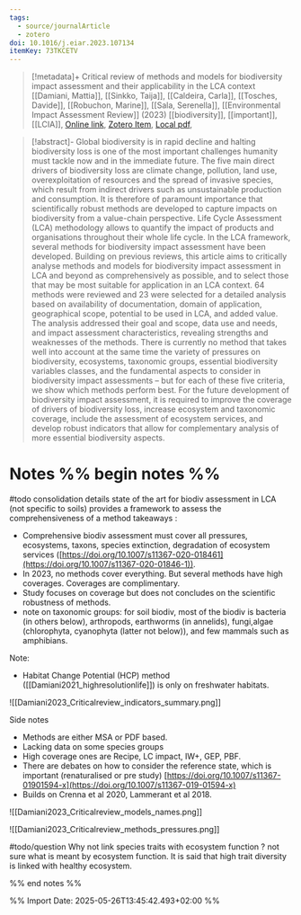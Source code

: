 ```yaml
---
tags:
  - source/journalArticle
  - zotero
doi: 10.1016/j.eiar.2023.107134
itemKey: 73TKCETV
---
```

>[!metadata]+
> Critical review of methods and models for biodiversity impact assessment and their applicability in the LCA context
> [[Damiani, Mattia]], [[Sinkko, Taija]], [[Caldeira, Carla]], [[Tosches, Davide]], [[Robuchon, Marine]], [[Sala, Serenella]], 
> [[Environmental Impact Assessment Review]] (2023)
> [[biodiversity]], [[important]], [[LCIA]], 
> [Online link](https://linkinghub.elsevier.com/retrieve/pii/S0195925523001002), [Zotero Item](zotero://select/library/items/73TKCETV), [Local pdf](file://C:/Users/aburg/Documents/references/zotero/storage/4NUJG7UF/Damiani2023_Criticalreviewa.pdf), 

>[!abstract]-
>Global biodiversity is in rapid decline and halting biodiversity loss is one of the most important challenges humanity must tackle now and in the immediate future. The five main direct drivers of biodiversity loss are climate change, pollution, land use, overexploitation of resources and the spread of invasive species, which result from indirect drivers such as unsustainable production and consumption. It is therefore of paramount importance that scientifically robust methods are developed to capture impacts on biodiversity from a value-chain perspective. Life Cycle Assessment (LCA) methodology allows to quantify the impact of products and organisations throughout their whole life cycle. In the LCA framework, several methods for biodiversity impact assessment have been developed. Building on previous reviews, this article aims to critically analyse methods and models for biodiversity impact assessment in LCA and beyond as comprehensively as possible, and to select those that may be most suitable for application in an LCA context. 64 methods were reviewed and 23 were selected for a detailed analysis based on availability of documentation, domain of application, geographical scope, potential to be used in LCA, and added value. The analysis addressed their goal and scope, data use and needs, and impact assessment characteristics, revealing strengths and weaknesses of the methods. There is currently no method that takes well into account at the same time the variety of pressures on biodiversity, ecosystems, taxonomic groups, essential biodiversity variables classes, and the fundamental aspects to consider in biodiversity impact assessments – but for each of these five criteria, we show which methods perform best. For the future development of biodiversity impact assessment, it is required to improve the coverage of drivers of biodiversity loss, increase ecosystem and taxonomic coverage, include the assessment of ecosystem services, and develop robust indicators that allow for complementary analysis of more essential biodiversity aspects.

# Notes %% begin notes %% 
#todo consolidation
details state of the art for biodiv assessment in LCA (not specific to soils)
provides a framework to assess the comprehensiveness of a method
 takeaways :
- Comprehensive biodiv assessment must cover all pressures, ecosystems, taxons, species extinction, degradation of ecosystem services ([https://doi.org/10.1007/s11367-020-018461](https://doi.org/10.1007/s11367-020-01846-1)). 
- In 2023, no methods cover everything. But several methods have high coverages. Coverages are complimentary.
- Study focuses on coverage but does not concludes on the scientific robustness of methods. 
- note on taxonomic groups: for soil biodiv, most of the biodiv is bacteria (in others below), arthropods, earthworms (in annelids), fungi,algae (chlorophyta, cyanophyta (latter not below)), and few mammals such as amphibians.

Note:
- Habitat Change Potential (HCP) method ([[Damiani2021_highresolutionlife]]) is only on freshwater habitats.

![[Damiani2023_Criticalreview_indicators_summary.png]]

Side notes
- Methods are either MSA or PDF based.
- Lacking data on some species groups
- High coverage ones are Recipe, LC impact, IW+, GEP, PBF.
- There are debates on how to consider the reference state, which is important (renaturalised or pre study) [https://doi.org/10.1007/s11367-01901594-x](https://doi.org/10.1007/s11367-019-01594-x)
- Builds on Crenna et al 2020, Lammerant et al 2018.

![[Damiani2023_Criticalreview_models_names.png]]


![[Damiani2023_Criticalreview_methods_pressures.png]]

#todo/question Why not link species traits with ecosystem function ? not sure what is meant by ecosystem function. It is said that high trait diversity is linked with healthy ecosystem.

%% end notes %%




%% Import Date: 2025-05-26T13:45:42.493+02:00 %%
